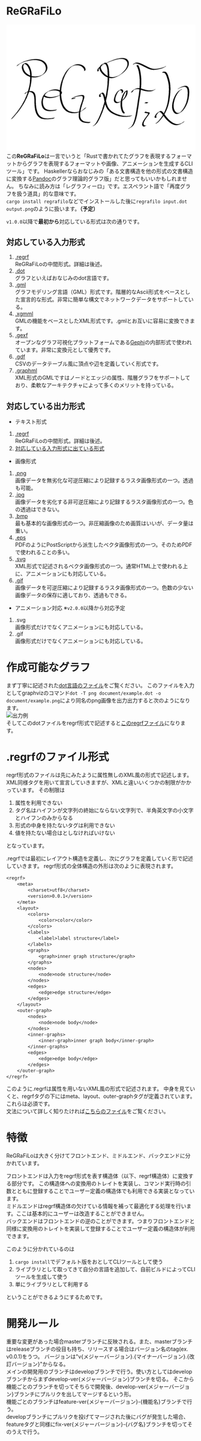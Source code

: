 # ReGRaFiLo
![ロゴ 案](document/logo.png)
この**ReGRaFiLo**は一言でいうと「Rustで書かれてたグラフを表現するフォーマットからグラフを表現するフォーマットや画像、アニメーションを生成するCLIツール」です。
Haskellerならおなじみの「ある文書構造を他の形式の文書構造に変換する[Pandoc](http://sky-y.github.io/site-pandoc-jp/users-guide/)のグラフ理論的グラフ版」だと思ってもいいかもしれません。
ちなみに読み方は「レグラフィーロ」です。エスペラント語で「再度グラフを扱う道具」的な意味です。<br/>
```cargo install regrafilo```などでインストールした後に```regrafilo input.dot output.png```のように扱います。**（予定）**

```v1.0.0```以降で**最初から**対応している形式は次の通りです。
## 対応している入力形式
1. [.regrf](#.regrfのファイル形式)<br/>ReGRaFiLoの中間形式。詳細は後述。
1. [.dot](https://www.graphviz.org/doc/info/lang.html)<br/>グラフといえばおなじみのdot言語です。
1. [.gml](http://www.fim.uni-passau.de/index.php?id=17297&L=1)<br/>グラフモデリング言語（GML）形式です。階層的なAscii形式をベースとした宣言的な形式。非常に簡単な構文でネットワークデータをサポートしている。
1.  [.xgmml](http://xml.coverpages.org/xgmml-draft-xgmml-20000315.html)<br/>GMLの機能をベースとしたXML形式です。.gmlとお互いに容易に変換できます。
1. [.gexf](https://gephi.org/gexf/format/)<br/>オープンなグラフ可視化プラットフォームである[Gephi](http://oss.infoscience.co.jp/gephi/gephi.org/index.html)の内部形式で使われています。非常に変換元として優秀です。
1. [.gdf](http://graphexploration.cond.org/manual.html#_Toc116465166)<br/>CSVのデータテーブル風に頂点や辺を定義していく形式です。
1.  [.graphml](http://graphml.graphdrawing.org/specification.html)<br/>XML形式のGMLですはノードとエッジの属性、階層グラフをサポートしており、柔軟なアーキテクチャによって多くのメリットを持っている。
## 対応している出力形式
* テキスト形式
1. [.regrf](#.regrfのファイル形式)<br/> ReGRaFiLoの中間形式。詳細は後述。
1. [対応している入力形式に出ている形式](#対応している入力形式)
* 画像形式
1. [.png](https://www.w3.org/TR/PNG/)<br/>画像データを無劣化な可逆圧縮により記録するラスタ画像形式の一つ。透過も可能。
1. [.jpg](https://www.w3.org/Graphics/JPEG/jfif3.pdf)<br/>画像データを劣化する非可逆圧縮により記録するラスタ画像形式の一つ。色の透過はできない。
1. [.bmp](http://www.dragonwins.com/domains/GetTechEd/bmp/bmpfileformat.htm)<br/>最も基本的な画像形式の一つ。非圧縮画像のため画質はいいが、データ量は重い。
1. [.eps](https://www.loc.gov/preservation/digital/formats/fdd/fdd000246.shtml)<br/>PDFのようにPostScriptから派生したベクタ画像形式の一つ。そのためPDFで使われることの多い。
1. [.svg](https://www.loc.gov/preservation/digital/formats/fdd/fdd000020.shtml)<br/>XML形式で記述されるベクタ画像形式の一つ。通常HTML上で使われる上に、アニメーションにも対応している。
1. [.gif](https://www.loc.gov/preservation/digital/formats/fdd/fdd000133.shtml)<br/>画像データを可逆圧縮により記録するラスタ画像形式の一つ。色数の少ない画像データの保存に適しており、透過もできる。
* アニメーション対応 ※```v2.0.0```以降から対応予定
1. .svg<br/>画像形式だけでなくアニメーションにも対応している。
1. .gif<br/>画像形式だけでなくアニメーションにも対応している。

# 作成可能なグラフ
まず丁寧に記述された[dot言語のファイル](document/example.dot)をご覧ください。
このファイルを入力としてgraphvizのコマンド```dot -T png document/example.dot -o document/example.png```により同名のpng画像を出力出力すると次のようになります。<br/>
![出力例](document/example.png)<br/>
そしてこのdotファイルをregrf形式で記述すると[このregrfファイル](document/example.regrf)になります。

# .regrfのファイル形式
regrf形式のファイルは先にみたように属性無しのXML風の形式で記述します。
XML同様タグを用いて宣言していきますが、XMLと違いいくつかの制限がかかっています。
その制限は
   1. 属性を利用できない
   1. タグ名はハイフンが文字列の終始にならない文字列で、半角英文字の小文字とハイフンのみからなる
   1. <hoge/>形式の中身を持たないタグは利用できない
   1. 値を持たない場合は<hoge></hoge>としなければいけない
   
となっています。

.regrfでは最初にレイアウト構造を定義し、次にグラフを定義していく形で記述していきます。
regrf形式の全体構造の外形は次のように表現されます。

```xml:example.regrf
<regrf>
    <meta>
        <charset>utf8</charset>
        <version>0.0.1</version>
    </meta>
    <layout>
        <colors>
            <color>color</color>
        </colors>
        <labels>
            <label>label structure</label>
        </labels>
        <graphs>
            <graph>inner graph structure</graph>
        </graphs>
        <nodes>
            <node>node structure</node>
        </nodes>
        <edges>
            <edge>edge structure</edge>
        </edges>
    </layout>
    <outer-graph>
        <nodes>
            <node>node body</node>
        </nodes>
        <inner-graphs>
            <inner-graph>inner graph body</inner-graph>
        </inner-graphs>
        <edges>
            <edge>edge body</edge>
        </edges>
    </outer-graph>
</regrf>
```
このように.regrfは属性を用いないXML風の形式で記述されます。
中身を見ていくと、regrfタグの下にはmeta、layout、outer-graphタグが定義されています。これらは必須です。<br/>
文法について詳しく知りたければ[こちらのファイル](document/regrf_syntax.md)をご覧ください。

# 特徴
ReGRaFiLoは大きく分けてフロントエンド、ミドルエンド、バックエンドに分かれています。

フロントエンドは入力をregrf形式を表す構造体（以下、regrf構造体）に変換する部分です。
この構造体への変換用のトレイトを実装し、コマンド実行時の引数とともに登録することでユーザー定義の構造体でも利用できる実装となっています。<br/>
ミドルエンドはregrf構造体の欠けている情報を補って最適化する処理を行います。ここは基本的にユーザーは改造することができません。<br/>
バックエンドはフロントエンドの逆のことができます。つまりフロントエンドと同様に変換用のトレイトを実装して登録することでユーザー定義の構造体が利用できます。<br/>

このように分かれているのは
1.  ```cargo install```でデフォルト版をおとしてCLIツールとして使う
1. ライブラリとして取ってきて自分の言語を追加して、自前ビルドによってCLIツールを生成して使う
1. 単にライブラリとして利用する

ということができるようにするためです。

# 開発ルール
重要な変更があった場合masterブランチに反映される。また、masterブランチはreleaseブランチの役目も持ち、リリースする場合はバージョン名のtag(ex. v0.0.1)をうつ。
バージョンは"v{メジャーバージョン}.{マイナーバージョン}.{改訂バージョン}"からなる。<br/>
メインの開発用のブランチはdevelopブランチで行う。使い方としてはdevelopブランチからまずdevelop-ver{メジャーバージョン}ブランチを切る。
そこから機能ごとのブランチを切ってそちらで開発後、develop-ver{メジャーバージョン}ブランチにプルリクを出してマージするという形。<br/>
機能ごとのブランチはfeature-ver{メジャーバージョン}-{機能名}ブランチで行う。<br/>
developブランチにプルリクを投げてマージされた後にバグが発生した場合、featureタグと同様にfix-ver{メジャーバージョン}-{バグ名}ブランチを切ってそのうえで行う。